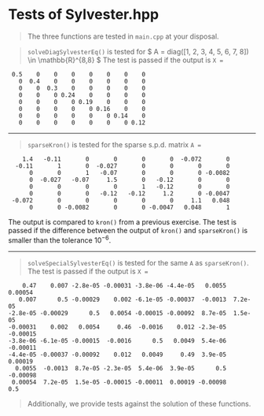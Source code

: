 

# Tests of Sylvester.hpp

> The three functions are tested in `main.cpp` at your disposal.

> `solveDiagSylvesterEq()` is tested for
$
A = diag([1, 2, 3, 4, 5, 6, 7, 8]) \in \mathbb{R}^{8,8}
$
The test is passed if the output is `X = `
```
 0.5    0    0    0    0    0    0    0
   0  0.4    0    0    0    0    0    0
   0    0  0.3    0    0    0    0    0
   0    0    0 0.24    0    0    0    0
   0    0    0    0 0.19    0    0    0
   0    0    0    0    0 0.16    0    0
   0    0    0    0    0    0 0.14    0
   0    0    0    0    0    0    0 0.12
```

***
> `sparseKron()` is tested for the sparse s.p.d. matrix `A = `
```
    1.4   -0.11       0       0       0       0  -0.072       0
  -0.11       1       0  -0.027       0       0       0       0
      0       0       1   -0.07       0       0       0 -0.0082
      0  -0.027   -0.07     1.5       0   -0.12       0       0
      0       0       0       0       1   -0.12       0       0
      0       0       0   -0.12   -0.12     1.2       0 -0.0047
 -0.072       0       0       0       0       0     1.1   0.048
      0       0 -0.0082       0       0 -0.0047   0.048       1
```
The output is compared to `kron()` from a previous exercise. The test is passed if the difference between the output of `kron()` and `sparseKron()` is smaller than the tolerance $10^{-6}$.

***

> `solveSpecialSylvesterEq()` is tested for the same `A` as `sparseKron()`.
The test is passed if the output is `X = `
```
    0.47    0.007 -2.8e-05 -0.00031 -3.8e-06 -4.4e-05   0.0055  0.00054
   0.007      0.5 -0.00029    0.002 -6.1e-05 -0.00037  -0.0013  7.2e-05
-2.8e-05 -0.00029      0.5   0.0054 -0.00015 -0.00092  8.7e-05  1.5e-05
-0.00031    0.002   0.0054     0.46  -0.0016    0.012 -2.3e-05 -0.00015
-3.8e-06 -6.1e-05 -0.00015  -0.0016      0.5   0.0049  5.4e-06 -0.00011
-4.4e-05 -0.00037 -0.00092    0.012   0.0049     0.49  3.9e-05  0.00019
  0.0055  -0.0013  8.7e-05 -2.3e-05  5.4e-06  3.9e-05      0.5 -0.00098
 0.00054  7.2e-05  1.5e-05 -0.00015 -0.00011  0.00019 -0.00098      0.5
```

> Additionally, we provide tests against the solution of these functions.